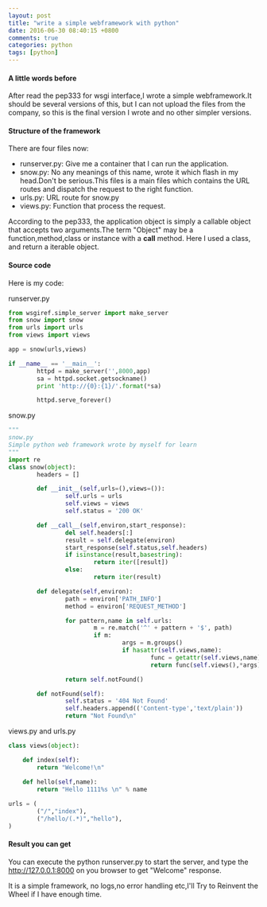 ```yaml
---
layout: post
title: "write a simple webframework with python"
date: 2016-06-30 08:40:15 +0800
comments: true
categories: python
tags: [python]
---
```

#### A little words before

After read the pep333 for wsgi interface,I wrote a simple webframework.It should be several versions of this, but I can not upload the files from the company, so this is the final version I wrote and no other simpler versions.

<!--more-->

#### Structure of the framework

There are four files now:

- runserver.py: Give me a container that I can run the application.
- snow.py: No any meanings of this name, wrote it which flash in my head.Don't be serious.This files is a main files which contains the URL routes and dispatch the request to the right function.
- urls.py: URL route for snow.py
- views.py: Function that process the request.

According to the pep333, the application object is simply a callable object that accepts two arguments.The term "Object" may be a function,method,class or instance with a __call__ method. Here I used a class, and return a iterable object.

#### Source code

Here is my code:

runserver.py
```python
from wsgiref.simple_server import make_server
from snow import snow
from urls import urls
from views import views

app = snow(urls,views)

if __name__ == '__main__':
        httpd = make_server('',8000,app)
        sa = httpd.socket.getsockname()
        print 'http://{0}:{1}/'.format(*sa)

        httpd.serve_forever()
```
snow.py
```python
"""
snow.py
Simple python web framework wrote by myself for learn
"""
import re
class snow(object):
        headers = []

        def __init__(self,urls=(),views=()):
                self.urls = urls
                self.views = views
                self.status = '200 OK'

        def __call__(self,environ,start_response):
                del self.headers[:]
                result = self.delegate(environ)
                start_response(self.status,self.headers)
                if isinstance(result,basestring):
                        return iter([result])
                else:
                        return iter(result)

        def delegate(self,environ):
                path = environ['PATH_INFO']
                method = environ['REQUEST_METHOD']

                for pattern,name in self.urls:
                        m = re.match('^' + pattern + '$', path)
                        if m:
                                args = m.groups()
                                if hasattr(self.views,name):
                                        func = getattr(self.views,name)
                                        return func(self.views(),*args)

                return self.notFound()

        def notFound(self):
                self.status = '404 Not Found'
                self.headers.append(('Content-type','text/plain'))
                return "Not Found\n"
```
views.py and urls.py
```python
class views(object):

    def index(self):
        return "Welcome!\n"

    def hello(self,name):
        return "Hello 1111%s \n" % name
        
urls = (
        ("/","index"),
        ("/hello/(.*)","hello"),
)
```
#### Result you can get

You can execute the python runserver.py to start the server, and type the http://127.0.0.1:8000 on you browser to get "Welcome" response.

It is a simple framework, no logs,no error handling etc,I'll Try to Reinvent the Wheel if I have enough time.




